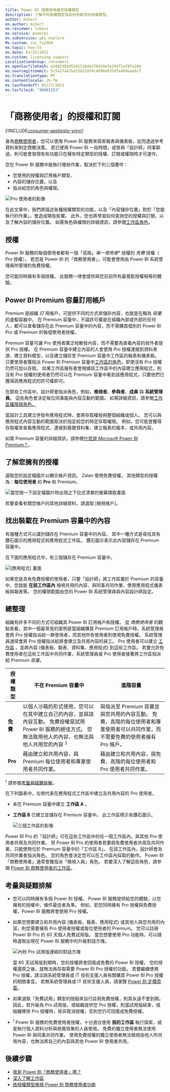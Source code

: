 ```yaml
---
title: Power BI 商務使用者的授權類型
description: 了解不同授權類型及如何判斷您的授權類型。
author: mihart
ms.author: mihart
ms.reviewer: lukasz
ms.service: powerbi
ms.subservice: pbi-explore
Ms.custom: css_fy20Q4
ms.topic: how-to
ms.date: 01/25/2021
ms.custom: licensing support
LocalizationGroup: consumers
ms.openlocfilehash: a3492383d5341518de178419afe29df1af8fa26b
ms.sourcegitcommit: 5c5a27aa7ba21612df4c4096e635dfe4b9aaebcf
ms.translationtype: MT
ms.contentlocale: zh-TW
ms.lasthandoff: 01/27/2021
ms.locfileid: "98861253"
---
```

# <a name="licenses-and-subscriptions-for-business-users"></a>「商務使用者」的授權和訂閱

[!INCLUDE[consumer-appliesto-ynnn](../includes/consumer-appliesto-ynnn.md)]

身為[商務使用者](end-user-consumer.md)，您可以使用 Power BI 服務來探索報表與儀表板，從而透過參考資料來制定商務決策。 若已使用 Power BI 一段時間，或曾與「設計師」同事聊過，則可能會發現有些功能只在擁有特定類型的授權、訂閱或權限時才可運作。

您在 Power BI 服務中能執行哪些作業，取決於下列三個要件：
-    您使用的授權與訂用帳戶類型、
-    內容的儲存位置，以及
-    指派給您的角色與權限。


![Pro 使用者的影像](media/end-user-license/power-bi-questions-small.png)

在此文章中，我們將描述各種授權類型的功能，以及「內容儲存位置」對於「您能執行的作業」，會造成哪些影響。 此外，您也將學習如何查詢您的授權與訂閱，以及了解內容的儲存位置。 如需角色與權限的詳細資訊，請參閱[工作區角色](end-user-workspaces.md)。

## <a name="licenses"></a>授權

Power BI 服務的每個使用者都有一個「高階」*每一使用者** 授權的 *免費* 授權（ *Pro* 授權）。 若您是 Power BI 的「商務使用者」，可能會使用由 Power BI 系統管理員所管理的免費授權。

您可能同時擁有多個授權。  此服務一律會提供與您目前所有最寬鬆授權相等的體驗。

## <a name="power-bi-premium-capacity-subscription"></a>Power BI Premium 容量訂用帳戶

Premium 是組織 *訂* 用帳戶，可提供不同的方式來儲存內容，也就是在稱為 *容量* 的虛擬容器中。 在 Premium 容量中，不論許可權是在組織內部或外部的任何人，都可以查看儲存在此 Premium 容量中的內容，而不需購買個別的 Power BI Pro 或 Premium 的每個使用者授權。 

Premium 容量可讓 Pro 使用者廣泛地散發內容，而不需要為查看內容的收件者提供 Pro 授權。 在 Premium 容量中建立內容的人會使用 Pro 授權連接到資料來源、建立資料模型，以及建立儲存至 Premium 容量中工作區的報表和儀表板。 只要使用者獲指派 Power BI Premium 容量中[工作區的角色](end-user-workspaces.md)，即使沒有 Pro 授權仍然可加以存取。 如果工作區擁有者會根據該工作區中的內容建立應用程式，則沒有 Pro 授權的使用者仍然可以在 Premium 容量中看到該應用程式，只要他們已獲得該應用程式的許可權即可。 

在那些工作區中，設計師會指派角色，例如，**檢視者**、**參與者**、**成員** 與 **系統管理員**。 這些角色會決定每位同事能與內容互動的範圍。 如需詳細資訊，請參閱[工作區權限與角色。](end-user-workspaces.md) 

當設計工具建立併發布應用程式時，會將存取權授與整個組織或個人。 您可以與應用程式內容互動的範圍取決於指定給您的特定存取權限。 例如，您可能會獲得存取權來查看應用程式、連接到基礎資料集、建立報表的複本，或共用內容。

如需 Premium 容量的詳細資訊，請參閱[什麼是 Microsoft Power BI Premium？](../admin/service-premium-what-is.md)。

## <a name="find-out-which-licenses-you-have"></a>了解您擁有的授權
選取您的設定檔圖片以顯示帳戶資訊。 Zalan 使用免費授權。 其他類型的授權為：**每位使用者** 的 **Pro** 和 Premium。 

![當您按一下設定檔圖片時出現之下拉式清單的螢幕擷取畫面](media/end-user-license/power-bi-profiles.png)


若要查看有關您帳戶的其他詳細資料，請選取 [檢視帳戶]。 

<!-- [Your Microsoft **My account** page](https://portal.office.com/account) opens in a new browser tab.  To see what licenses are assigned to you.  Select the tab for  **Subscriptions**.

![Screenshot of Microsoft 365 Accounts page.](media/end-user-license/power-bi-subscriptions.png)

This first user, Pradtanna, has Office 365 E5, which includes a Power BI Pro license.

![Office portal subscriptions tab showing Office 365 E5 subscription](media/end-user-license/power-bi-license-office.png)

This second user, Zalan, has a Power BI free license. 

![Office portal subscriptions tab](media/end-user-license/power-bi-license-free.png) 

## Find out if you have access to Premium capacity

Next, check to see if you're part of an organization that has Premium capacity. Either of the users above, Pro or free, could belong to an organization that has Premium capacity.  Let's check for our second user, Zalan.  

We can determine whether Zalan's organization has Premium capacity by looking up the amount of storage available. 

- In the Power BI service, select **My workspace** and then select the cog icon from the upper right corner. Choose **Manage personal storage**.

    ![Cog Settings menu displays](media/end-user-license/power-bi-license-personal.png)

    If you see more than 10 GB, then you're a member of an organization that has a Premium subscription. The image below shows that Zalan's organization has up to 100 GB of storage. Zalan, personally, doesn't own 100GB as indicated by the heading **Owned by us**.  

    ![Manage storage showing 100 GB](media/end-user-license/power-bi-free-capacity.png)

    Notice that a Pro user has already shared a workspace with Zalan. The diamond icon shows that this workspace is stored in Premium capacity. 

    If you see any amount of storage, the words **Pro user** next to your name, and the heading **Owned by me**, then you have a Premium per-user license.  

    -->

## <a name="identify-content-hosted-in-premium-capacity"></a>找出裝載在 Premium 容量中的內容

有幾種方式可以識別儲存在 Premium 容量中的內容。 其中一種方式是尋找具有鑽石圖示的應用程式和應用程式工作區。 鑽石圖示表示此內容儲存在 Premium 容量中。 

在下圖的應用程式中，有三個儲存在 Premium 容量中。

![[應用程式] 畫面](media/end-user-license/power-bi-premium.png)

如果您是具有免費授權的使用者，只要「設計師」將工作區置於 Premium 的容量中，您就能 **在該工作區內** 檢視共用的內容、與同事共同作業、使用應用程式儀表板與報表等。 您的權限範圍由您的 Power BI 系統管理員與內容設計師設定。

## <a name="putting-it-all-together"></a>總整理

組織有許多不同的方式可組織其 Power BI 訂用帳戶和授權。 從 *商務使用者* 的觀點來看，其中一個最常見的案例是當組織購買 Premium 訂用帳戶時，系統管理員會將 Pro 授權指派給一群使用者，而其他所有使用者則使用免費授權。 系統管理員通常會將 Pro 授權指派給將會建立及共用內容的員工。 Pro 使用者可以建立 [工作區](end-user-workspaces.md) ，並將內容 (儀表板、報表、資料集、應用程式) 到這些工作區。 若要允許免費使用者在這些工作區中共同作業，系統管理員或 Pro 使用者接著將工作區指派給 *Premium 容量*。  

|授權類型  |不在 Premium 容量中 | 進階容量  |
|---------|---------|---------|
|**免費**     |  以個人沙箱的形式使用，您可以在其中建立自己的內容，並與該內容互動。 免費授權是試用 Power BI 服務的絕佳方式。 您無法取用他人的內容，也無法與他人共用您的內容 <sup>1</sup>     |   與指派至 Premium 容量並與您共用的內容互動。 免費、高階的每位使用者和專業使用者可以共同作業，而不需要免費的使用者擁有 Pro 帳戶。      |
|**Pro**     |  藉由建立和共用內容，與 Premium 每位使用者和專業使用者共同作業。        |  藉由建立和共用內容，與免費、高階的每位使用者和 Pro 使用者共同作業。       |


<sup>1</sup> 請參閱[考量與疑難排解](#considerations-and-troubleshooting)。

在下列圖表中，左側代表在應用程式工作區中建立及共用內容的 Pro 使用者。

- 未在 Premium 容量中建立 **工作區 A** 。

- **工作區 B** 已建立並儲存在 Premium 容量中。 此工作區標示有鑽石圖示。  

    ![三個工作區的影像](media/end-user-license/power-bi-dedicated.jpg)

Power BI Pro 的「設計師」可在這些工作區中的任一個工作區內，與其他 Pro 使用者共用及共同作業。 但 Power BI Pro 的使用者若要與免費使用者共用及共同作業，只能使用位於 Premium 容量中的「工作區 B」。  在該工作區內，設計師會為共同作業者指派角色。 您的角色會決定您可以在工作區內採取的動作。 Power BI「商務使用者」通常會獲指派「檢視人員」角色。 若要深入了解這些角色，請參閱 [Power BI 商務使用者的工作區](end-user-workspaces.md)。

## <a name="considerations-and-troubleshooting"></a>考量與疑難排解

- 您可以同時擁有多個 Power BI 授權。 Power BI 服務提供給您的體驗，以您擁有的授權中，條件最佳者為準。 例如，若您同時擁有 Pro 授權與免費授權，Power BI 服務將會使用 Pro 授權。

- 如果您想要建立和共用內容 (儀表板、報表、應用程式) 或其他人與您共用的內容，則您需要擁有 Pro 使用者授權或每位使用者的 Premium。 您可以註冊 Power BI Pro 的 60 天個人免費試用版。 當您想要使用 Pro 功能時，可以隨時選取出現在 Power BI 服務中的升級對話方塊。

    ![內附 Pro 試用版連結的對話方塊](media/end-user-license/power-bi-trial.png)

  當 60 天試用版到期時，您的授權將會回復成免費的 Power BI 授權。 您的授權還原之後，就無法再存取需要 Power BI Pro 授權的功能。 若要繼續使用 Pro 授權，請洽詢系統管理員或 IT 技術支援人員有關購買 Power BI Pro 授權的相關事宜。 若無系統管理員或 IT 技術支援人員，請瀏覽 [Power BI 定價頁面](https://powerbi.microsoft.com/pricing/)。

- 如果選取「免費試用」類型的按鈕來自行註冊免費授權，則其永遠不會到期。 因此，若升級為 Pro 試用版，或組織提供您 Pro 授權，則當試用版結束，或組織移除 Pro 授權時，除非取消授權，否則您仍可回復成免費授權。

- <sup>1</sup> Power BI 服務的免費使用者授權，十分適合使用 **我的工作區** 執行探索，或是執行個人資料分析與視覺效果的人員使用。 免費的獨立使用者無法使用 Power BI 與同事共同作業。 使用免費授權的獨立使用者無法檢視由他人所共用內容，也無法將自己的內容與其他 Power BI 使用者共用。



## <a name="next-steps"></a>後續步驟

- [我是 Power BI「商務使用者」嗎？](end-user-consumer.md)    
- [深入了解工作區](end-user-workspaces.md)    
- [依授權類型檢視 Power BI 商務使用者功能](end-user-features.md)

